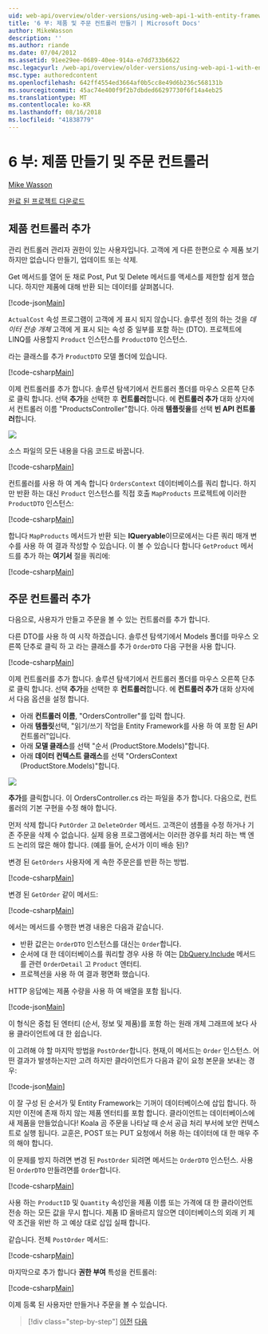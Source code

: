 ```yaml
---
uid: web-api/overview/older-versions/using-web-api-1-with-entity-framework-5/using-web-api-with-entity-framework-part-6
title: '6 부: 제품 및 주문 컨트롤러 만들기 | Microsoft Docs'
author: MikeWasson
description: ''
ms.author: riande
ms.date: 07/04/2012
ms.assetid: 91ee29ee-0689-40ee-914a-e7dd733b6622
msc.legacyurl: /web-api/overview/older-versions/using-web-api-1-with-entity-framework-5/using-web-api-with-entity-framework-part-6
msc.type: authoredcontent
ms.openlocfilehash: 642ff4554ed3664af0b5cc8e49d6b236c568131b
ms.sourcegitcommit: 45ac74e400f9f2b7dbded66297730f6f14a4eb25
ms.translationtype: MT
ms.contentlocale: ko-KR
ms.lasthandoff: 08/16/2018
ms.locfileid: "41838779"
---
```

<a name="part-6-creating-product-and-order-controllers"></a>6 부: 제품 만들기 및 주문 컨트롤러
====================
[Mike Wasson](https://github.com/MikeWasson)

[완료 된 프로젝트 다운로드](http://code.msdn.microsoft.com/ASP-NET-Web-API-with-afa30545)

## <a name="add-a-products-controller"></a>제품 컨트롤러 추가

관리 컨트롤러 관리자 권한이 있는 사용자입니다. 고객에 게 다른 한편으로 수 제품 보기 하지만 없습니다 만들기, 업데이트 또는 삭제.

Get 메서드를 열어 둔 채로 Post, Put 및 Delete 메서드를 액세스를 제한할 쉽게 했습니다. 하지만 제품에 대해 반환 되는 데이터를 살펴봅니다.

[!code-json[Main](using-web-api-with-entity-framework-part-6/samples/sample1.json?highlight=1)]

`ActualCost` 속성 프로그램이 고객에 게 표시 되지 않습니다. 솔루션 정의 하는 것을 *데이터 전송 개체* 고객에 게 표시 되는 속성 중 일부를 포함 하는 (DTO). 프로젝트에 LINQ를 사용할지 `Product` 인스턴스를 `ProductDTO` 인스턴스.

라는 클래스를 추가 `ProductDTO` 모델 폴더에 있습니다.

[!code-csharp[Main](using-web-api-with-entity-framework-part-6/samples/sample2.cs)]

이제 컨트롤러를 추가 합니다. 솔루션 탐색기에서 컨트롤러 폴더를 마우스 오른쪽 단추로 클릭 합니다. 선택 **추가**을 선택한 후 **컨트롤러**합니다. 에 **컨트롤러 추가** 대화 상자에서 컨트롤러 이름 &quot;ProductsController&quot;합니다. 아래 **템플릿을**를 선택 **빈 API 컨트롤러**합니다.

![](using-web-api-with-entity-framework-part-6/_static/image1.png)

소스 파일의 모든 내용을 다음 코드로 바꿉니다.

[!code-csharp[Main](using-web-api-with-entity-framework-part-6/samples/sample3.cs)]

컨트롤러를 사용 하 여 계속 합니다 `OrdersContext` 데이터베이스를 쿼리 합니다. 하지만 반환 하는 대신 `Product` 인스턴스를 직접 호출 `MapProducts` 프로젝트에 이러한 `ProductDTO` 인스턴스:

[!code-csharp[Main](using-web-api-with-entity-framework-part-6/samples/sample4.cs?highlight=1)]

합니다 `MapProducts` 메서드가 반환 되는 **IQueryable**이므로에서는 다른 쿼리 매개 변수를 사용 하 여 결과 작성할 수 있습니다. 이 볼 수 있습니다 합니다 `GetProduct` 메서드를 추가 하는 **여기서** 절을 쿼리에:

[!code-csharp[Main](using-web-api-with-entity-framework-part-6/samples/sample5.cs?highlight=2)]

## <a name="add-an-orders-controller"></a>주문 컨트롤러 추가

다음으로, 사용자가 만들고 주문을 볼 수 있는 컨트롤러를 추가 합니다.

다른 DTO를 사용 하 여 시작 하겠습니다. 솔루션 탐색기에서 Models 폴더를 마우스 오른쪽 단추로 클릭 하 고 라는 클래스를 추가 `OrderDTO` 다음 구현을 사용 합니다.

[!code-csharp[Main](using-web-api-with-entity-framework-part-6/samples/sample6.cs)]

이제 컨트롤러를 추가 합니다. 솔루션 탐색기에서 컨트롤러 폴더를 마우스 오른쪽 단추로 클릭 합니다. 선택 **추가**을 선택한 후 **컨트롤러**합니다. 에 **컨트롤러 추가** 대화 상자에서 다음 옵션을 설정 합니다.

- 아래 **컨트롤러 이름**, "OrdersController"를 입력 합니다.
- 아래 **템플릿**선택, "읽기/쓰기 작업을 Entity Framework를 사용 하 여 포함 된 API 컨트롤러"입니다.
- 아래 **모델 클래스**를 선택 &quot;순서 (ProductStore.Models)&quot;합니다.
- 아래 **데이터 컨텍스트 클래스**를 선택 &quot;OrdersContext (ProductStore.Models)&quot;합니다.

![](using-web-api-with-entity-framework-part-6/_static/image2.png)

**추가**를 클릭합니다. 이 OrdersController.cs 라는 파일을 추가 합니다. 다음으로, 컨트롤러의 기본 구현을 수정 해야 합니다.

먼저 삭제 합니다 `PutOrder` 고 `DeleteOrder` 메서드. 고객은이 샘플을 수정 하거나 기존 주문을 삭제 수 없습니다. 실제 응용 프로그램에서는 이러한 경우를 처리 하는 백 엔드 논리의 많은 해야 합니다. (예를 들어, 순서가 이미 배송 된)?

변경 된 `GetOrders` 사용자에 게 속한 주문은를 반환 하는 방법.

[!code-csharp[Main](using-web-api-with-entity-framework-part-6/samples/sample7.cs)]

변경 된 `GetOrder` 같이 메서드:

[!code-csharp[Main](using-web-api-with-entity-framework-part-6/samples/sample8.cs)]

에서는 메서드를 수행한 변경 내용은 다음과 같습니다.

- 반환 값은는 `OrderDTO` 인스턴스를 대신는 `Order`합니다.
- 순서에 대 한 데이터베이스를 쿼리할 경우 사용 하 여는 [DbQuery.Include](https://msdn.microsoft.com/library/gg696395) 메서드를 관련 `OrderDetail` 고 `Product` 엔터티.
- 프로젝션을 사용 하 여 결과 평면화 했습니다.

HTTP 응답에는 제품 수량을 사용 하 여 배열을 포함 됩니다.

[!code-json[Main](using-web-api-with-entity-framework-part-6/samples/sample9.json)]

이 형식은 중첩 된 엔터티 (순서, 정보 및 제품)를 포함 하는 원래 개체 그래프에 보다 사용 클라이언트에 대 한 쉽습니다.

이 고려해 야 할 마지막 방법을 `PostOrder`합니다. 현재,이 메서드는 `Order` 인스턴스. 어떤 결과가 발생하는지만 고려 하지만 클라이언트가 다음과 같이 요청 본문을 보내는 경우:

[!code-json[Main](using-web-api-with-entity-framework-part-6/samples/sample10.json)]

이 잘 구성 된 순서가 및 Entity Framework는 기꺼이 데이터베이스에 삽입 합니다. 하지만 이전에 존재 하지 않는 제품 엔터티를 포함 합니다. 클라이언트는 데이터베이스에 새 제품을 만들었습니다! Koala 곰 주문을 나타날 때 순서 공급 처리 부서에 보안 컨텍스트로 실행 됩니다. 교훈은, POST 또는 PUT 요청에서 허용 하는 데이터에 대 한 매우 주의 해야 합니다.

이 문제를 방지 하려면 변경 된 `PostOrder` 되려면 메서드는 `OrderDTO` 인스턴스. 사용 된 `OrderDTO` 만들려면를 `Order`합니다.

[!code-csharp[Main](using-web-api-with-entity-framework-part-6/samples/sample11.cs)]

사용 하는 `ProductID` 및 `Quantity` 속성인을 제품 이름 또는 가격에 대 한 클라이언트 전송 하는 모든 값을 무시 합니다. 제품 ID 올바르지 않으면 데이터베이스의 외래 키 제약 조건을 위반 하 고 예상 대로 삽입 실패 합니다.

같습니다. 전체 `PostOrder` 메서드:

[!code-csharp[Main](using-web-api-with-entity-framework-part-6/samples/sample12.cs)]

마지막으로 추가 합니다 **권한 부여** 특성을 컨트롤러:

[!code-csharp[Main](using-web-api-with-entity-framework-part-6/samples/sample13.cs)]

이제 등록 된 사용자만 만들거나 주문을 볼 수 있습니다.

> [!div class="step-by-step"]
> [이전](using-web-api-with-entity-framework-part-5.md)
> [다음](using-web-api-with-entity-framework-part-7.md)
